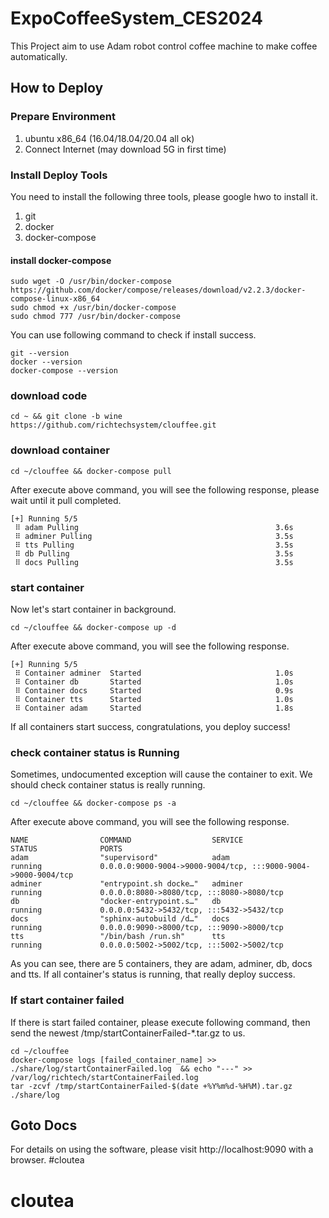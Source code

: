 # ExpoCoffeeSystem_CES2024

This Project aim to use Adam robot control coffee machine to make coffee automatically.

## How to Deploy

### Prepare Environment

1. ubuntu x86_64 (16.04/18.04/20.04 all ok)
2. Connect Internet (may download 5G in first time)


### Install Deploy Tools

You need to install the following three tools, please google hwo to install it.

1. git
2. docker
3. docker-compose

#### install docker-compose

    sudo wget -O /usr/bin/docker-compose https://github.com/docker/compose/releases/download/v2.2.3/docker-compose-linux-x86_64
    sudo chmod +x /usr/bin/docker-compose
    sudo chmod 777 /usr/bin/docker-compose

You can use following command to check if install success.

    git --version
    docker --version
    docker-compose --version

### download code

    cd ~ && git clone -b wine https://github.com/richtechsystem/clouffee.git

### download container
    
    cd ~/clouffee && docker-compose pull

After execute above command, you will see the following response, please wait until it pull completed.

    [+] Running 5/5
     ⠿ adam Pulling                                            3.6s
     ⠿ adminer Pulling                                         3.5s
     ⠿ tts Pulling                                             3.5s
     ⠿ db Pulling                                              3.5s
     ⠿ docs Pulling                                            3.5s

### start container

Now let's start container in background.

    cd ~/clouffee && docker-compose up -d

After execute above command, you will see the following response.

    [+] Running 5/5
     ⠿ Container adminer  Started                              1.0s
     ⠿ Container db       Started                              1.0s
     ⠿ Container docs     Started                              0.9s
     ⠿ Container tts      Started                              1.0s
     ⠿ Container adam     Started                              1.8s

If all containers start success, congratulations, you deploy success!

### check container status is Running

Sometimes, undocumented exception will cause the container to exit. We should check container status is really running.
    
    cd ~/clouffee && docker-compose ps -a

After execute above command, you will see the following response.

    NAME                COMMAND                  SERVICE             STATUS              PORTS
    adam                "supervisord"            adam                running             0.0.0.0:9000-9004->9000-9004/tcp, :::9000-9004->9000-9004/tcp
    adminer             "entrypoint.sh docke…"   adminer             running             0.0.0.0:8080->8080/tcp, :::8080->8080/tcp
    db                  "docker-entrypoint.s…"   db                  running             0.0.0.0:5432->5432/tcp, :::5432->5432/tcp
    docs                "sphinx-autobuild /d…"   docs                running             0.0.0.0:9090->8000/tcp, :::9090->8000/tcp
    tts                 "/bin/bash /run.sh"      tts                 running             0.0.0.0:5002->5002/tcp, :::5002->5002/tcp

As you can see, there are 5 containers, they are adam, adminer, db, docs and tts. If all container's status is running, that really deploy success.


### If start container failed

If there is start failed container, please execute following command, then send the newest /tmp/startContainerFailed-*.tar.gz to us.

    cd ~/clouffee
    docker-compose logs [failed_container_name] >> ./share/log/startContainerFailed.log  && echo "---" >> /var/log/richtech/startContainerFailed.log
    tar -zcvf /tmp/startContainerFailed-$(date +%Y%m%d-%H%M).tar.gz ./share/log    

## Goto Docs

For details on using the software, please visit http://localhost:9090 with a browser.
    #cloutea
# cloutea
